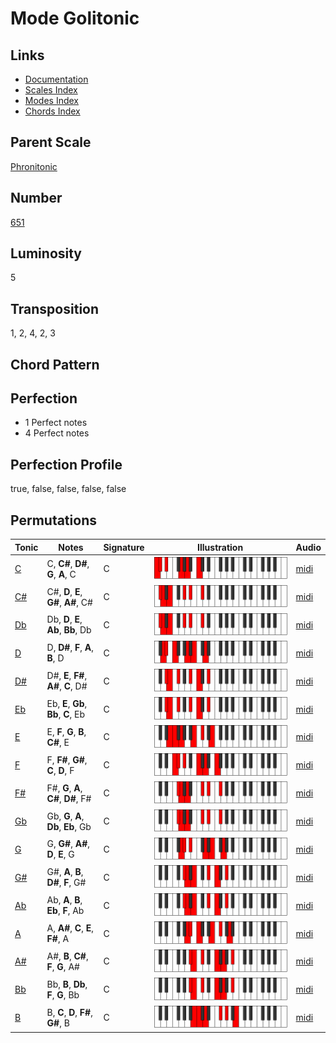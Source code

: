 # Mode Golitonic

## Links

- [Documentation](README.md)
- [Scales Index](Scales.md)
- [Modes Index](Modes.md)
- [Chords Index](Chords.md)

## Parent Scale

[Phronitonic](ScalePhronitonic.md)

## Number

[651](https://ianring.com/musictheory/scales/651)

## Luminosity

5

## Transposition

1, 2, 4, 2, 3

## Chord Pattern



## Perfection

- 1 Perfect notes
- 4 Perfect notes

## Perfection Profile

true, false, false, false, false

## Permutations

| Tonic | Notes | Signature | Illustration | Audio |
|-------|-------|-----------|--------------|-------|
| [C](ModeCNaturalGolitonic.md) | C, **C#**, **D#**, **G**, **A**, C | C | ![CNaturalGolitonic](ModeCNaturalGolitonic.png) | [midi](https://github.com/edipermadi/music/blob/main/docs/ModeCNaturalGolitonic.mid?raw=true) |
| [C#](ModeCSharpGolitonic.md) | C#, **D**, **E**, **G#**, **A#**, C# | C | ![CSharpGolitonic](ModeCSharpGolitonic.png) | [midi](https://github.com/edipermadi/music/blob/main/docs/ModeCSharpGolitonic.mid?raw=true) |
| [Db](ModeDFlatGolitonic.md) | Db, **D**, **E**, **Ab**, **Bb**, Db | C | ![DFlatGolitonic](ModeDFlatGolitonic.png) | [midi](https://github.com/edipermadi/music/blob/main/docs/ModeDFlatGolitonic.mid?raw=true) |
| [D](ModeDNaturalGolitonic.md) | D, **D#**, **F**, **A**, **B**, D | C | ![DNaturalGolitonic](ModeDNaturalGolitonic.png) | [midi](https://github.com/edipermadi/music/blob/main/docs/ModeDNaturalGolitonic.mid?raw=true) |
| [D#](ModeDSharpGolitonic.md) | D#, **E**, **F#**, **A#**, **C**, D# | C | ![DSharpGolitonic](ModeDSharpGolitonic.png) | [midi](https://github.com/edipermadi/music/blob/main/docs/ModeDSharpGolitonic.mid?raw=true) |
| [Eb](ModeEFlatGolitonic.md) | Eb, **E**, **Gb**, **Bb**, **C**, Eb | C | ![EFlatGolitonic](ModeEFlatGolitonic.png) | [midi](https://github.com/edipermadi/music/blob/main/docs/ModeEFlatGolitonic.mid?raw=true) |
| [E](ModeENaturalGolitonic.md) | E, **F**, **G**, **B**, **C#**, E | C | ![ENaturalGolitonic](ModeENaturalGolitonic.png) | [midi](https://github.com/edipermadi/music/blob/main/docs/ModeENaturalGolitonic.mid?raw=true) |
| [F](ModeFNaturalGolitonic.md) | F, **F#**, **G#**, **C**, **D**, F | C | ![FNaturalGolitonic](ModeFNaturalGolitonic.png) | [midi](https://github.com/edipermadi/music/blob/main/docs/ModeFNaturalGolitonic.mid?raw=true) |
| [F#](ModeFSharpGolitonic.md) | F#, **G**, **A**, **C#**, **D#**, F# | C | ![FSharpGolitonic](ModeFSharpGolitonic.png) | [midi](https://github.com/edipermadi/music/blob/main/docs/ModeFSharpGolitonic.mid?raw=true) |
| [Gb](ModeGFlatGolitonic.md) | Gb, **G**, **A**, **Db**, **Eb**, Gb | C | ![GFlatGolitonic](ModeGFlatGolitonic.png) | [midi](https://github.com/edipermadi/music/blob/main/docs/ModeGFlatGolitonic.mid?raw=true) |
| [G](ModeGNaturalGolitonic.md) | G, **G#**, **A#**, **D**, **E**, G | C | ![GNaturalGolitonic](ModeGNaturalGolitonic.png) | [midi](https://github.com/edipermadi/music/blob/main/docs/ModeGNaturalGolitonic.mid?raw=true) |
| [G#](ModeGSharpGolitonic.md) | G#, **A**, **B**, **D#**, **F**, G# | C | ![GSharpGolitonic](ModeGSharpGolitonic.png) | [midi](https://github.com/edipermadi/music/blob/main/docs/ModeGSharpGolitonic.mid?raw=true) |
| [Ab](ModeAFlatGolitonic.md) | Ab, **A**, **B**, **Eb**, **F**, Ab | C | ![AFlatGolitonic](ModeAFlatGolitonic.png) | [midi](https://github.com/edipermadi/music/blob/main/docs/ModeAFlatGolitonic.mid?raw=true) |
| [A](ModeANaturalGolitonic.md) | A, **A#**, **C**, **E**, **F#**, A | C | ![ANaturalGolitonic](ModeANaturalGolitonic.png) | [midi](https://github.com/edipermadi/music/blob/main/docs/ModeANaturalGolitonic.mid?raw=true) |
| [A#](ModeASharpGolitonic.md) | A#, **B**, **C#**, **F**, **G**, A# | C | ![ASharpGolitonic](ModeASharpGolitonic.png) | [midi](https://github.com/edipermadi/music/blob/main/docs/ModeASharpGolitonic.mid?raw=true) |
| [Bb](ModeBFlatGolitonic.md) | Bb, **B**, **Db**, **F**, **G**, Bb | C | ![BFlatGolitonic](ModeBFlatGolitonic.png) | [midi](https://github.com/edipermadi/music/blob/main/docs/ModeBFlatGolitonic.mid?raw=true) |
| [B](ModeBNaturalGolitonic.md) | B, **C**, **D**, **F#**, **G#**, B | C | ![BNaturalGolitonic](ModeBNaturalGolitonic.png) | [midi](https://github.com/edipermadi/music/blob/main/docs/ModeBNaturalGolitonic.mid?raw=true) |
